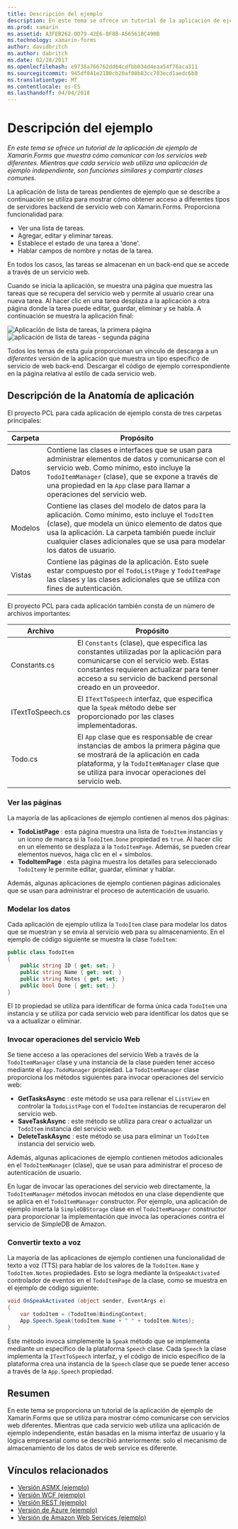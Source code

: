 ```yaml
---
title: Descripción del ejemplo
description: En este tema se ofrece un tutorial de la aplicación de ejemplo de Xamarin.Forms que muestra cómo comunicar con los servicios web diferentes. Mientras que cada servicio web utiliza una aplicación de ejemplo independiente, son funciones similares y compartir clases comunes.
ms.prod: xamarin
ms.assetid: A3FEB262-0D79-42E6-8F8B-A565618C490B
ms.technology: xamarin-forms
author: davidbritch
ms.author: dabritch
ms.date: 02/28/2017
ms.openlocfilehash: e9738a766762dd64cdfbb034d4eaa54f76aca311
ms.sourcegitcommit: 945df041e2180cb20af08b83cc703ecd1aedc6b0
ms.translationtype: MT
ms.contentlocale: es-ES
ms.lasthandoff: 04/04/2018
---
```

# <a name="understanding-the-sample"></a>Descripción del ejemplo

_En este tema se ofrece un tutorial de la aplicación de ejemplo de Xamarin.Forms que muestra cómo comunicar con los servicios web diferentes. Mientras que cada servicio web utiliza una aplicación de ejemplo independiente, son funciones similares y compartir clases comunes._

La aplicación de lista de tareas pendientes de ejemplo que se describe a continuación se utiliza para mostrar cómo obtener acceso a diferentes tipos de servidores backend de servicio web con Xamarin.Forms. Proporciona funcionalidad para:

- Ver una lista de tareas.
- Agregar, editar y eliminar tareas.
- Establece el estado de una tarea a 'done'.
- Hablar campos de nombre y notas de la tarea.

En todos los casos, las tareas se almacenan en un back-end que se accede a través de un servicio web.

Cuando se inicia la aplicación, se muestra una página que muestra las tareas que se recupera del servicio web y permite al usuario crear una nueva tarea. Al hacer clic en una tarea desplaza a la aplicación a otra página donde la tarea puede editar, guardar, eliminar y se habla. A continuación se muestra la aplicación final:

![](walkthrough-images/app-example-1.png "Aplicación de lista de tareas, la primera página")
![](walkthrough-images/app-example-2.png "aplicación de lista de tareas - segunda página")

Todos los temas de esta guía proporcionan un vínculo de descarga a un *diferentes* versión de la aplicación que muestra un tipo específico de servicio de web back-end. Descargar el código de ejemplo correspondiente en la página relativa al estilo de cada servicio web.

## <a name="understanding-the-application-anatomy"></a>Descripción de la Anatomía de aplicación

El proyecto PCL para cada aplicación de ejemplo consta de tres carpetas principales:

|Carpeta|Propósito|
|--- |--- |
|Datos|Contiene las clases e interfaces que se usan para administrar elementos de datos y comunicarse con el servicio web. Como mínimo, esto incluye la `TodoItemManager` (clase), que se expone a través de una propiedad en la `App` clase para llamar a operaciones del servicio web.|
|Modelos|Contiene las clases del modelo de datos para la aplicación. Como mínimo, esto incluye el `TodoItem` (clase), que modela un único elemento de datos que usa la aplicación. La carpeta también puede incluir cualquier clases adicionales que se usa para modelar los datos de usuario.|
|Vistas|Contiene las páginas de la aplicación. Esto suele estar compuesto por el `TodoListPage` y `TodoItemPage` las clases y las clases adicionales que se utiliza con fines de autenticación.|

El proyecto PCL para cada aplicación también consta de un número de archivos importantes:

|Archivo|Propósito|
|--- |--- |
|Constants.cs|El `Constants` (clase), que especifica las constantes utilizadas por la aplicación para comunicarse con el servicio web. Estas constantes requieren actualizar para tener acceso a su servicio de backend personal creado en un proveedor.|
|ITextToSpeech.cs|El `ITextToSpeech` interfaz, que especifica que la `Speak` método debe ser proporcionado por las clases implementadoras.|
|Todo.cs|El `App` clase que es responsable de crear instancias de ambos la primera página que se mostrará de la aplicación en cada plataforma, y la `TodoItemManager` clase que se utiliza para invocar operaciones del servicio web.|

### <a name="viewing-pages"></a>Ver las páginas

La mayoría de las aplicaciones de ejemplo contienen al menos dos páginas:

- **TodoListPage** : esta página muestra una lista de `TodoItem` instancias y un icono de marca si la `TodoItem.Done` propiedad es `true`. Al hacer clic en un elemento se desplaza a la `TodoItemPage`. Además, se pueden crear elementos nuevos, haga clic en el *+* símbolos.
- **TodoItemPage** : esta página muestra los detalles para seleccionado `TodoItem`y le permite editar, guardar, eliminar y hablar.

Además, algunas aplicaciones de ejemplo contienen páginas adicionales que se usan para administrar el proceso de autenticación de usuario.

### <a name="modeling-the-data"></a>Modelar los datos

Cada aplicación de ejemplo utiliza la `TodoItem` clase para modelar los datos que se muestran y se envía al servicio web para su almacenamiento. En el ejemplo de código siguiente se muestra la clase `TodoItem`:

```csharp
public class TodoItem
{
    public string ID { get; set; }
    public string Name { get; set; }
    public string Notes { get; set; }
    public bool Done { get; set; }
}
```

El `ID` propiedad se utiliza para identificar de forma única cada `TodoItem` una instancia y se utiliza por cada servicio web para identificar los datos que se va a actualizar o eliminar.

### <a name="invoking-web-service-operations"></a>Invocar operaciones del servicio Web

Se tiene acceso a las operaciones del servicio Web a través de la `TodoItemManager` clase y una instancia de la clase pueden tener acceso mediante el `App.TodoManager` propiedad. La `TodoItemManager` clase proporciona los métodos siguientes para invocar operaciones del servicio web:

- **GetTasksAsync** : este método se usa para rellenar el `ListView` en controlar la `TodoListPage` con el `TodoItem` instancias de recuperaron del servicio web.
- **SaveTaskAsync** : este método se utiliza para crear o actualizar un `TodoItem` instancia del servicio web.
- **DeleteTaskAsync** : este método se usa para eliminar un `TodoItem` instancia del servicio web.

Además, algunas aplicaciones de ejemplo contienen métodos adicionales en el `TodoItemManager` (clase), que se usan para administrar el proceso de autenticación de usuario.

En lugar de invocar las operaciones del servicio web directamente, la `TodoItemManager` métodos invocan métodos en una clase dependiente que se aplica en el `TodoItemManager` constructor. Por ejemplo, una aplicación de ejemplo inserta la `SimpleDBStorage` clase en el `TodoItemManager` constructor para proporcionar la implementación que invoca las operaciones contra el servicio de SimpleDB de Amazon.

### <a name="translating-text-to-speech"></a>Convertir texto a voz

La mayoría de las aplicaciones de ejemplo contienen una funcionalidad de texto a voz (TTS) para hablar de los valores de la `TodoItem.Name` y `TodoItem.Notes` propiedades. Esto se logra mediante la `OnSpeakActivated` controlador de eventos en el `TodoItemPage` de la clase, como se muestra en el ejemplo de código siguiente:

```csharp
void OnSpeakActivated (object sender, EventArgs e)
{
    var todoItem = (TodoItem)BindingContext;
    App.Speech.Speak(todoItem.Name + " " + todoItem.Notes);
}
```

Este método invoca simplemente la `Speak` método que se implementa mediante un específico de la plataforma `Speech` clase. Cada `Speech` la clase implementa la `ITextToSpeech` interfaz, y el código de inicio específico de la plataforma crea una instancia de la `Speech` clase que se puede tener acceso a través de la `App.Speech` propiedad.

## <a name="summary"></a>Resumen

En este tema se proporciona un tutorial de la aplicación de ejemplo de Xamarin.Forms que se utiliza para mostrar cómo comunicarse con servicios web diferentes. Mientras que cada servicio web utiliza una aplicación de ejemplo independiente, están basadas en la misma interfaz de usuario y la lógica empresarial como se describió anteriormente: solo el mecanismo de almacenamiento de los datos de web service es diferente.


## <a name="related-links"></a>Vínculos relacionados

- [Versión ASMX (ejemplo)](https://developer.xamarin.com/samples/xamarin-forms/WebServices/TodoASMX)
- [Versión WCF (ejemplo)](https://developer.xamarin.com/samples/xamarin-forms/WebServices/TodoWCF)
- [Versión REST (ejemplo)](https://developer.xamarin.com/samples/xamarin-forms/WebServices/TodoREST)
- [Versión de Azure (ejemplo)](https://developer.xamarin.com/samples/xamarin-forms/WebServices/TodoAzure)
- [Versión de Amazon Web Services (ejemplo)](https://developer.xamarin.com/samples/xamarin-forms/WebServices/TodoAWS)
